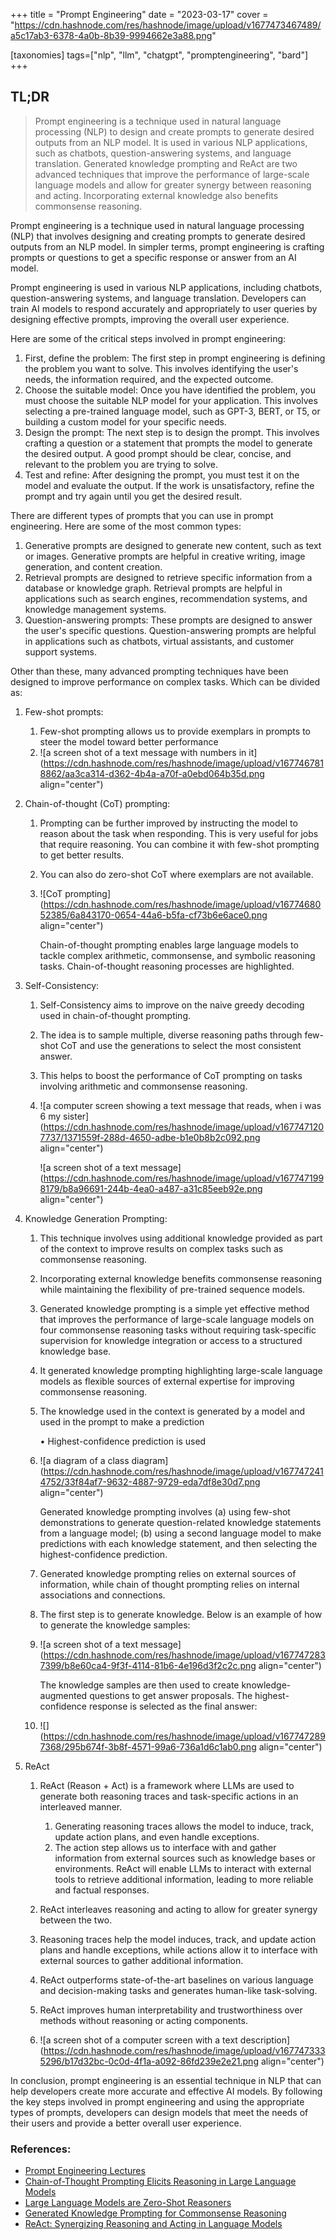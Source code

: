 +++
title = "Prompt Engineering"
date = "2023-03-17"
cover = "https://cdn.hashnode.com/res/hashnode/image/upload/v1677473467489/a5c17ab3-6378-4a0b-8b39-9994662e3a88.png"

[taxonomies]
tags=["nlp", "llm", "chatgpt", "promptengineering", "bard"]
+++

## TL;DR

> Prompt engineering is a technique used in natural language processing (NLP) to design and create prompts to generate desired outputs from an NLP model. It is used in various NLP applications, such as chatbots, question-answering systems, and language translation. Generated knowledge prompting and ReAct are two advanced techniques that improve the performance of large-scale language models and allow for greater synergy between reasoning and acting. Incorporating external knowledge also benefits commonsense reasoning.

Prompt engineering is a technique used in natural language processing (NLP) that involves designing and creating prompts to generate desired outputs from an NLP model. In simpler terms, prompt engineering is crafting prompts or questions to get a specific response or answer from an AI model.

Prompt engineering is used in various NLP applications, including chatbots, question-answering systems, and language translation. Developers can train AI models to respond accurately and appropriately to user queries by designing effective prompts, improving the overall user experience.

Here are some of the critical steps involved in prompt engineering:

1. First, define the problem: The first step in prompt engineering is defining the problem you want to solve. This involves identifying the user's needs, the information required, and the expected outcome.
2. Choose the suitable model: Once you have identified the problem, you must choose the suitable NLP model for your application. This involves selecting a pre-trained language model, such as GPT-3, BERT, or T5, or building a custom model for your specific needs.
3. Design the prompt: The next step is to design the prompt. This involves crafting a question or a statement that prompts the model to generate the desired output. A good prompt should be clear, concise, and relevant to the problem you are trying to solve.
4. Test and refine: After designing the prompt, you must test it on the model and evaluate the output. If the work is unsatisfactory, refine the prompt and try again until you get the desired result.

There are different types of prompts that you can use in prompt engineering. Here are some of the most common types:

1. Generative prompts are designed to generate new content, such as text or images. Generative prompts are helpful in creative writing, image generation, and content creation.
2. Retrieval prompts are designed to retrieve specific information from a database or knowledge graph. Retrieval prompts are helpful in applications such as search engines, recommendation systems, and knowledge management systems.
3. Question-answering prompts: These prompts are designed to answer the user's specific questions. Question-answering prompts are helpful in applications such as chatbots, virtual assistants, and customer support systems.

Other than these, many advanced prompting techniques have been designed to improve performance on complex tasks. Which can be divided as:

1. Few-shot prompts:

   1. Few-shot prompting allows us to provide exemplars in prompts to steer the model toward better performance
   2. ![a screen shot of a text message with numbers in it](https://cdn.hashnode.com/res/hashnode/image/upload/v1677467818862/aa3ca314-d362-4b4a-a70f-a0ebd064b35d.png align="center")

2. Chain-of-thought (CoT) prompting:

   1. Prompting can be further improved by instructing the model to reason about the task when responding. This is very useful for jobs that require reasoning. You can combine it with few-shot prompting to get better results.
   2. You can also do zero-shot CoT where exemplars are not available.
   3. ![CoT prompting](https://cdn.hashnode.com/res/hashnode/image/upload/v1677468052385/6a843170-0654-44a6-b5fa-cf73b6e6ace0.png align="center")

      Chain-of-thought prompting enables large language models to tackle complex arithmetic, commonsense, and symbolic reasoning tasks. Chain-of-thought reasoning processes are highlighted.

3. Self-Consistency:

   1. Self-Consistency aims to improve on the naive greedy decoding used in chain-of-thought prompting.
   2. The idea is to sample multiple, diverse reasoning paths through few-shot CoT and use the generations to select the most consistent answer.
   3. This helps to boost the performance of CoT prompting on tasks involving arithmetic and commonsense reasoning.
   4. ![a computer screen showing a text message that reads, when i was 6 my sister](https://cdn.hashnode.com/res/hashnode/image/upload/v1677471207737/1371559f-288d-4650-adbe-b1e0b8b2c092.png align="center")

      ![a screen shot of a text message](https://cdn.hashnode.com/res/hashnode/image/upload/v1677471998179/b8a96691-244b-4ea0-a487-a31c85eeb92e.png align="center")

4. Knowledge Generation Prompting:

   1. This technique involves using additional knowledge provided as part of the context to improve results on complex tasks such as commonsense reasoning.
   2. Incorporating external knowledge benefits commonsense reasoning while maintaining the flexibility of pre-trained sequence models.
   3. Generated knowledge prompting is a simple yet effective method that improves the performance of large-scale language models on four commonsense reasoning tasks without requiring task-specific supervision for knowledge integration or access to a structured knowledge base.
   4. It generated knowledge prompting highlighting large-scale language models as flexible sources of external expertise for improving commonsense reasoning.
   5. The knowledge used in the context is generated by a model and used in the prompt to make a prediction

      • Highest-confidence prediction is used

   6. ![a diagram of a class diagram](https://cdn.hashnode.com/res/hashnode/image/upload/v1677472414752/33f84af7-9632-4887-9729-eda7df8e30d7.png align="center")

      Generated knowledge prompting involves (a) using few-shot demonstrations to generate question-related knowledge statements from a language model; (b) using a second language model to make predictions with each knowledge statement, and then selecting the highest-confidence prediction.

   7. Generated knowledge prompting relies on external sources of information, while chain of thought prompting relies on internal associations and connections.
   8. The first step is to generate knowledge. Below is an example of how to generate the knowledge samples:
   9. ![a screen shot of a text message](https://cdn.hashnode.com/res/hashnode/image/upload/v1677472837399/b8e60ca4-9f3f-4114-81b6-4e196d3f2c2c.png align="center")

      The knowledge samples are then used to create knowledge-augmented questions to get answer proposals. The highest-confidence response is selected as the final answer:

   10. ![](https://cdn.hashnode.com/res/hashnode/image/upload/v1677472897368/295b674f-3b8f-4571-99a6-736a1d6c1ab0.png align="center")

5. ReAct

   1. ReAct (Reason + Act) is a framework where LLMs are used to generate both reasoning traces and task-specific actions in an interleaved manner.

      1. Generating reasoning traces allows the model to induce, track, update action plans, and even handle exceptions.
      2. The action step allows us to interface with and gather information from external sources such as knowledge bases or environments. ReAct will enable LLMs to interact with external tools to retrieve additional information, leading to more reliable and factual responses.

   2. ReAct interleaves reasoning and acting to allow for greater synergy between the two.
   3. Reasoning traces help the model induces, track, and update action plans and handle exceptions, while actions allow it to interface with external sources to gather additional information.
   4. ReAct outperforms state-of-the-art baselines on various language and decision-making tasks and generates human-like task-solving.
   5. ReAct improves human interpretability and trustworthiness over methods without reasoning or acting components.
   6. ![a screen shot of a computer screen with a text description](https://cdn.hashnode.com/res/hashnode/image/upload/v1677473335296/b17d32bc-0c0d-4f1a-a092-86fd239e2e21.png align="center")

In conclusion, prompt engineering is an essential technique in NLP that can help developers create more accurate and effective AI models. By following the key steps involved in prompt engineering and using the appropriate types of prompts, developers can design models that meet the needs of their users and provide a better overall user experience.

### References:

- [Prompt Engineering Lectures](https://github.com/dair-ai/Prompt-Engineering-Guide/blob/main/lecture/Prompt-Engineering-Lecture-Elvis.pdf)
- [Chain-of-Thought Prompting Elicits Reasoning in Large Language Models](https://arxiv.org/pdf/2201.11903.pdf)
- [Large Language Models are Zero-Shot Reasoners](https://arxiv.org/abs/2205.11916)
- [Generated Knowledge Prompting for Commonsense Reasoning](https://arxiv.org/pdf/2110.08387.pdf)
- [ReAct: Synergizing Reasoning and Acting in Language Models](https://arxiv.org/pdf/2210.03629.pdf)
